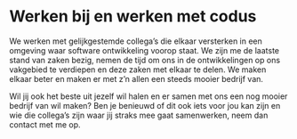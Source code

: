 # Werken bij en werken met codus 

We werken met gelijkgestemde collega’s die elkaar versterken in een omgeving waar software ontwikkeling voorop staat. We zijn me de laatste stand van zaken bezig, nemen de tijd om ons in de ontwikkelingen op ons vakgebied te verdiepen en deze zaken met elkaar te delen. We maken elkaar beter en maken er met z’n allen een steeds mooier bedrijf van.

Wil jij ook het beste uit jezelf wil halen en er samen met ons een nog mooier bedrijf van wil maken? Ben je benieuwd of dit ook iets voor jou kan zijn en wie die collega’s zijn waar jij straks mee gaat samenwerken, neem dan contact met me op.
